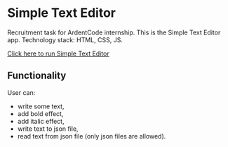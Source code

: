 # Simple Text Editor
Recruitment task for ArdentCode internship.
This is the Simple Text Editor app. Technology stack: HTML, CSS, JS.

[Click here to run Simple Text Editor](https://mszczegodzinski.github.io/text-editor/)

## Functionality
User can:
- write some text,
- add bold effect,
- add italic effect,
- write text to json file,
- read text from json file (only json files are allowed).

